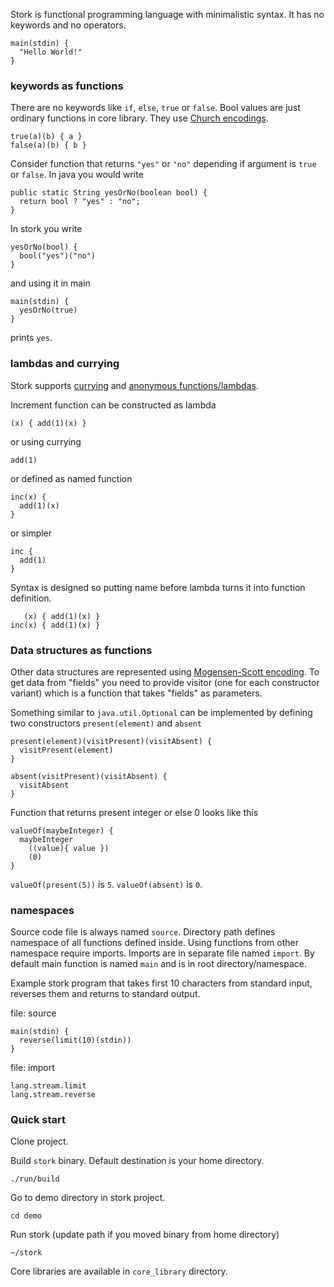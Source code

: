 Stork is functional programming language with minimalistic syntax. It has no keywords and no operators. 

    main(stdin) {
      "Hello World!"
    }

### keywords as functions

There are no keywords like `if`, `else`, `true` or `false`. Bool values are just ordinary functions in core library. They use [Church encodings](https://en.wikipedia.org/wiki/Church_encoding#Church_Booleans).

    true(a)(b) { a }
    false(a)(b) { b }

Consider function that returns `"yes"` or `"no"` depending if argument is `true` or `false`. In java you would write

    public static String yesOrNo(boolean bool) {
      return bool ? "yes" : "no";
    }

In stork you write

    yesOrNo(bool) {
      bool("yes")("no")
    }

and using it in main

    main(stdin) {
      yesOrNo(true)
    }

prints `yes`.

### lambdas and currying

Stork supports [currying](https://en.wikipedia.org/wiki/Currying) and [anonymous functions/lambdas](https://en.wikipedia.org/wiki/Lambda_calculus#lambdaAbstr).

Increment function can be constructed as lambda

    (x) { add(1)(x) }

or using currying

    add(1)

or defined as named function

    inc(x) {
      add(1)(x)
    }

or simpler

    inc {
      add(1)
    }

Syntax is designed so putting name before lambda turns it into function definition.

       (x) { add(1)(x) }
    inc(x) { add(1)(x) } 

### Data structures as functions

Other data structures are represented using [Mogensen-Scott encoding](https://en.wikipedia.org/wiki/Mogensen%E2%80%93Scott_encoding). To get data from "fields" you need to provide visitor (one for each constructor variant) which is a function that takes "fields" as parameters.

Something similar to `java.util.Optional` can be implemented by defining two constructors `present(element)` and `absent`

    present(element)(visitPresent)(visitAbsent) {
      visitPresent(element)
    }

    absent(visitPresent)(visitAbsent) {
      visitAbsent
    }

Function that returns present integer or else 0 looks like this

    valueOf(maybeInteger) {
      maybeInteger
        ((value){ value })
        (0)
    }

`valueOf(present(5))` is `5`. `valueOf(absent)` is `0`.

### namespaces

Source code file is always named `source`. Directory path defines namespace of all functions defined inside. Using functions from other namespace require imports. Imports are in separate file named `import`. By default main function is named `main` and is in root directory/namespace.

Example stork program that takes first 10 characters from standard input, reverses them and returns to standard output.

file: source

    main(stdin) {
      reverse(limit(10)(stdin))
    }

file: import

    lang.stream.limit
    lang.stream.reverse

### Quick start

Clone project.

Build `stork` binary. Default destination is your home directory.

    ./run/build

Go to demo directory in stork project.

    cd demo

Run stork (update path if you moved binary from home directory)

    ~/stork

Core libraries are available in `core_library` directory.
